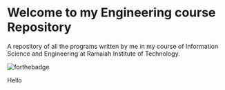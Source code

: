 # Welcome to my Engineering course Repository
A repository of all the programs written by me in my course of Information Science and Engineering at Ramaiah Institute of Technology.

![forthebadge](https://forthebadge.com/images/badges/built-with-love.svg)

Hello
